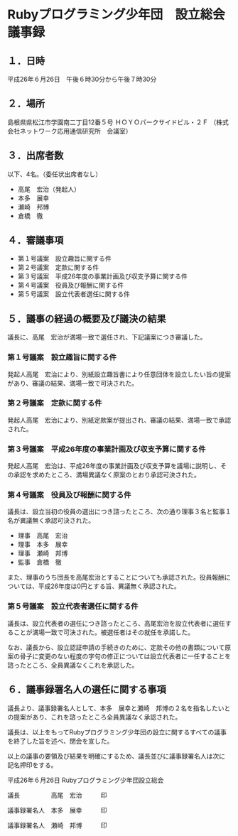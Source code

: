 # Rubyプログラミング少年団　設立総会議事録

## １．日時

平成26年６月26日　午後６時30分から午後７時30分

## ２．場所

島根県県松江市学園南二丁目12番５号
ＨＯＹＯパークサイドビル・２Ｆ
（株式会社ネットワーク応用通信研究所　会議室）

## ３．出席者数

以下、4名。（委任状出席者なし）

 * 高尾　宏治（発起人）
 * 本多　展幸
 * 瀬崎　邦博
 * 倉橋　徹

## ４．審議事項

 * 第１号議案　設立趣旨に関する件
 * 第２号議案　定款に関する件
 * 第３号議案　平成26年度の事業計画及び収支予算に関する件
 * 第４号議案　役員及び報酬に関する件
 * 第５号議案　設立代表者選任に関する件

## ５．議事の経過の概要及び議決の結果

議長に、高尾　宏治が満場一致で選任され、下記議案につき審議した。

### 第１号議案　設立趣旨に関する件

発起人高尾　宏治により、別紙設立趣旨書により任意団体を設立したい旨の提案があり、審議の結果、満場一致で可決された。

### 第２号議案　定款に関する件

発起人高尾　宏治により、別紙定款案が提出され、審議の結果、満場一致で承認された。

### 第３号議案　平成26年度の事業計画及び収支予算に関する件

発起人高尾　宏治は、平成26年度の事業計画及び収支予算を議場に説明し、その承認を求めたところ、満場異議なく原案のとおり承認可決された。

### 第４号議案　役員及び報酬に関する件

議長は、設立当初の役員の選出につき諮ったところ、次の通り理事３名と監事１名が異議無く承認可決された。

 * 理事　高尾　宏治
 * 理事　本多　展幸
 * 理事　瀬崎　邦博
 * 監事　倉橋　徹

また、理事のうち団長を高尾宏治とすることについても承認された。役員報酬については、平成26年度は0円とする旨、異議無く承認された。

### 第５号議案　設立代表者選任に関する件

議長は、設立代表者の選任につき諮ったところ、高尾宏治を設立代表者に選任することが満場一致で可決された。被選任者はその就任を承諾した。

なお、議長から、設立認証申請の手続きのために、定款その他の書類について原案の骨子に変更のない程度の字句の修正については設立代表者に一任することを諮ったところ、全員異議なくこれを承認した。

## ６．議事録署名人の選任に関する事項

議長より、議事録署名人として、本多　展幸と瀬崎　邦博の２名を指名したいとの提案があり、これを諮ったところ全員異議なく承認された。

議長は、以上をもってRubyプログラミング少年団の設立に関するすべての議事を終了した旨を述べ、閉会を宣した。

以上の議事の要領及び結果を明確にするため、議長並びに議事録署名人は次に記名押印をする。

平成26年６月26日
Rubyプログラミング少年団設立総会

議長　　　　　高尾　宏治　　　印
　
　

議事録署名人　本多　展幸　　　印
　
　

議事録署名人　瀬崎　邦博　　　印
　
　
